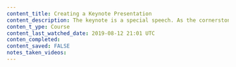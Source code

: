 ```yaml
---
content_title: Creating a Keynote Presentation
content_description: The keynote is a special speech. As the cornerstone of an event, these talks tend to be longer than traditional speeches, more entertaining than strictly educational, and delivered to large audiences. If you've been asked to deliver a keynote, then this course can help by showing you how to plot out and deliver a lively, impactful presentation that drives your message home. Join Todd Dewett as he spells out how to structure your keynote, craft a compelling story, use emotions to enhance your overall message, and prepare to deliver on the day of the event.
conten_t_ype: Course
content_last_watched_date: 2019-08-12 21:01 UTC
conten_completed: 
content_saved: FALSE
notes_taken_videos: 
---
```

